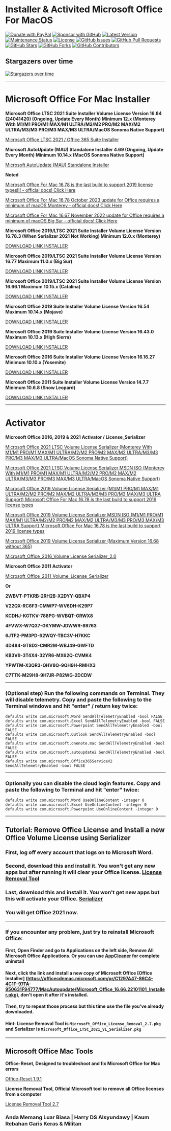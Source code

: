 # **Installer & Activited Microsoft Office For MacOS**

[![Donate with PayPal](https://img.shields.io/badge/PayPal-donate-orange)](https://www.paypal.me/alsyundawy)
[![Sponsor with GitHub](https://img.shields.io/badge/GitHub-sponsor-orange)](https://github.com/sponsors/alsyundawy)
[![Latest Version](https://img.shields.io/github/v/release/alsyundawy/Microsoft-Office-For-MacOS)](https://github.com/alsyundawy/Microsoft-Office-For-MacOS/releases)
[![Maintenance Status](https://img.shields.io/maintenance/yes/9999)](https://github.com/alsyundawy/Microsoft-Office-For-MacOS/)
[![License](https://img.shields.io/github/license/alsyundawy/Microsoft-Office-For-MacOS)](https://github.com/alsyundawy/Microsoft-Office-For-MacOS/blob/master/LICENSE)
[![GitHub Issues](https://img.shields.io/github/issues/alsyundawy/Microsoft-Office-For-MacOS)](https://github.com/alsyundawy/Microsoft-Office-For-MacOS/issues)
[![GitHub Pull Requests](https://img.shields.io/github/issues-pr/alsyundawy/Microsoft-Office-For-MacOS)](https://github.com/alsyundawy/Microsoft-Office-For-MacOS/pulls)
[![GitHub Stars](https://img.shields.io/github/stars/alsyundawy/Microsoft-Office-For-MacOS?style=social)](https://github.com/alsyundawy/Microsoft-Office-For-MacOS/stargazers)
[![GitHub Forks](https://img.shields.io/github/forks/alsyundawy/Microsoft-Office-For-MacOS?style=social)](https://github.com/alsyundawy/Microsoft-Office-For-MacOS/network/members)
[![GitHub Contributors](https://img.shields.io/github/contributors/alsyundawy/Microsoft-Office-For-MacOS?style=social)](https://github.com/alsyundawy/Microsoft-Office-For-MacOS/graphs/contributors)

## Stargazers over time
[![Stargazers over time](https://starchart.cc/alsyundawy/Microsoft-Office-For-MacOS.svg?variant=adaptive)](https://starchart.cc/alsyundawy/Microsoft-Office-For-MacOS)


---

# Microsoft Office For Mac Installer

**Microsoft Office LTSC 2021 Suite Installer Volume License Version 16.84 (24041420) (Ongoing, Update Every Month) Minimum 12.x (Monterey With M1/M1 PRO/M1 MAX/M1 ULTRA/M2/M2 PRO/M2 MAX/M2 ULTRA/M3/M3 PRO/M3 MAX/M3 ULTRA/MacOS Sonoma Native Support)**

[Microsoft Office LTSC 2021 / Office 365 Suite Installer](https://go.microsoft.com/fwlink/?linkid=525133)


**Microsoft AutoUpdate (MAU) Standalone Installer	4.69 (Ongoing, Update Every Month) Minimum 10.14.x (MacOS Sonoma Native Support)**

[Microsoft AutoUpdate (MAU) Standalone Installer](https://go.microsoft.com/fwlink/?linkid=830196)

**Noted**

[Microsoft Office For Mac 16.78 is the last build to support 2019 license types!!! - official docs! Click Here](https://support.microsoft.com/office/end-of-support-for-office-2019-for-mac-f2cbba0a-0773-4b2c-b417-b20b5bb2c757)

[Microsoft Office For Mac 16.78 October 2023 update for Office requires a minimum of macOS Monterey - official docs! Click Here](https://go.microsoft.com/fwlink/?linkid=2015804)

[Microsoft Office For Mac 16.67 November 2022 update for Office requires a minimum of macOS Big Sur - official docs! Click Here](https://go.microsoft.com/fwlink/?linkid=2015804)


**Microsoft Office 2019/LTSC 2021 Suite Installer Volume License Version 16.78.3 (When Serializer 2021 Not Working) Minimum 12.0.x (Monterey)**

[DOWNLOAD LINK INSTALLER](https://officecdnmac.microsoft.com/pr/C1297A47-86C4-4C1F-97FA-950631F94777/MacAutoupdate/Microsoft_365_and_Office_16.78.23102801_Installer.pkg)

**Microsoft Office 2019/LTSC 2021 Suite Installer Volume License Version 16.77 Maximum 11.0.x (Big Sur)**

[DOWNLOAD LINK INSTALLER](https://officecdnmac.microsoft.com/pr/C1297A47-86C4-4C1F-97FA-950631F94777/MacAutoupdate/Microsoft_365_and_Office_16.77.23091003_Installer.pkg)


**Microsoft Office 2019/LTSC 2021 Suite Installer Volume License Version 16.66.1 Maximum 10.15.x (Catalina)**

[DOWNLOAD LINK INSTALLER](https://officecdnmac.microsoft.com/pr/C1297A47-86C4-4C1F-97FA-950631F94777/MacAutoupdate/Microsoft_Office_16.66.22101101_Installer.pkg)


**Microsoft Office 2019 Suite Installer Volume License Version 16.54 Maximum 10.14.x (Mojave)**

[DOWNLOAD LINK INSTALLER](https://officecdnmac.microsoft.com/pr/C1297A47-86C4-4C1F-97FA-950631F94777/MacAutoupdate/Microsoft_Office_16.66.22101101_Installer.pkg)


**Microsoft Office 2019 Suite Installer Volume License Version 16.43.0 Maximum 10.13.x (High Sierra)**

[DOWNLOAD LINK INSTALLER](https://officecdn.microsoft.com/pr/C1297A47-86C4-4C1F-97FA-950631F94777/MacAutoupdate/Microsoft_Office_16.43.20110804_Installer.pkg)


**Microsoft Office 2016 Suite Installer Volume License Version 16.16.27 Minimum 10.10.x (Yosemite)**

[DOWNLOAD LINK INSTALLER](https://officecdn.microsoft.com/pr/C1297A47-86C4-4C1F-97FA-950631F94777/MacAutoupdate/Microsoft_Office_16.16.20101200_Installer.pkg)


**Microsoft Office 2011 Suite Installer Volume License Version 14.7.7 Minimum 10.6.8 (Snow Leopard)**

[DOWNLOAD LINK INSTALLER](https://officecdn-microsoft-com.akamaized.net/PR/MacOffice2011/en-us/MicrosoftOffice2011.dmg)


---

# Activator 

**Microsoft Office 2016, 2019 & 2021 Activator / License_Serializer**

[Microsoft Office 2021 LTSC Volume License Serializer (Monterey With M1/M1 PRO/M1 MAX/M1 ULTRA/M2/M2 PRO/M2 MAX/M2 ULTRA/M3/M3 PRO/M3 MAX/M3 ULTRA/MacOS Sonoma Native Support)](https://github.com/alsyundawy/Microsoft-Office-For-MacOS/raw/master/DATA/Microsoft_Office_LTSC_2021_VL_Serializer.pkg)

[Microsoft Office 2021 LTSC Volume License Serializer MSDN ISO (Monterey With M1/M1 PRO/M1 MAX/M1 ULTRA/M2/M2 PRO/M2 MAX/M2 ULTRA/M3/M3 PRO/M3 MAX/M3 ULTRA/MacOS Sonoma Native Support)](https://github.com/alsyundawy/Microsoft-Office-For-MacOS/raw/master/DATA/SW_DVD5_Office_Mac_Serializer_2021_MLF_X22-74226.ISO)

[Microsoft Office 2019 Volume License Serializer  (M1/M1 PRO/M1 MAX/M1 ULTRA/M2/M2 PRO/M2 MAX/M2 ULTRA/M3/M3 PRO/M3 MAX/M3 ULTRA Support) Microsoft Office For Mac 16.78 is the last build to support 2019 license types ](https://github.com/alsyundawy/Microsoft-Office-For-MacOS/raw/master/DATA/Microsoft_Office_2019_VL_Serializer_Universal.pkg)

[Microsoft Office 2019 Volume License Serializer MSDN ISO (M1/M1 PRO/M1 MAX/M1 ULTRA/M2/M2 PRO/M2 MAX/M2 ULTRA/M3/M3 PRO/M3 MAX/M3 ULTRA Support) Microsoft Office For Mac 16.78 is the last build to support 2019 license types ](https://github.com/alsyundawy/Microsoft-Office-For-MacOS/raw/master/DATA/SW_DVD5_Office_Mac_Serializer_2019_MLF_X22-61752.ISO)

[Microsoft Office 2019 Volume License Serializer (Maximum Version 16.68 without 365)](https://github.com/alsyundawy/Microsoft-Office-For-MacOS/raw/master/DATA/Microsoft_Office_2019_VL_Serializer.pkg)

[Microsoft_Office_2016_Volume License Serializer_2.0](https://github.com/alsyundawy/Microsoft-Office-For-MacOS/raw/master/DATA/Microsoft_Office_2016_VL_Serializer_2.0.pkg)

**Microsoft Office 2011 Activator**

[Microsoft_Office_2011_Volume_License_Serializer](https://github.com/alsyundawy/Microsoft-Office-For-MacOS/raw/master/DATA/vlmsommxi.dmg)

**Or**

**2WBVT-PTKRB-2RH2B-X2DYY-QBXP4**

**V22QX-RC6F3-CMWP7-WV6DH-K29P7**

**KCDHJ-KGTKV-788PG-WVBQT-GRWX8**

**4FVWX-W7Q37-GKYMW-JDWWR-89763**

**6JTF2-PM3PD-62WQY-TBC3V-H7KKC**

**4D484-GT8D2-CMR2M-WBJ49-GWFTD**

**KB3V9-3T4X4-32YR6-MX62Q-CVMK4**

**YPWTM-X3QR3-QHV8Q-9QH9H-RMHX3**

**C7TTK-M29H8-9H7JR-P82WG-2DCDW**

---

### (Optional step) Run the following commands on Terminal. They will disable telemetry. Copy and paste the following to the Terminal windows and hit "enter" / return key twice:
```
defaults write com.microsoft.Word SendAllTelemetryEnabled -bool FALSE
defaults write com.microsoft.Excel SendAllTelemetryEnabled -bool FALSE
defaults write com.microsoft.Powerpoint SendAllTelemetryEnabled -bool FALSE
defaults write com.microsoft.Outlook SendAllTelemetryEnabled -bool FALSE
defaults write com.microsoft.onenote.mac SendAllTelemetryEnabled -bool FALSE
defaults write com.microsoft.autoupdate2 SendAllTelemetryEnabled -bool FALSE
defaults write com.microsoft.Office365ServiceV2 SendAllTelemetryEnabled -bool FALSE
```

---

### Optionally you can disable the cloud login features. Copy and paste the following to Terminal and hit "enter" twice:
```
defaults write com.microsoft.Word UseOnlineContent -integer 0
defaults write com.microsoft.Excel UseOnlineContent -integer 0
defaults write com.microsoft.Powerpoint UseOnlineContent -integer 0
```
---

## Tutorial: Remove Office License and Install a new Office Volume License using Serializer
### First, log off every account that logs on to Microsoft Word.
### Second, download this and install it. You won't get any new apps but after running it will clear your Office license. [License Removal Tool](https://go.microsoft.com/fwlink/?linkid=849815)
### Last, download this and install it.  You won't get new apps but this will activate your Office. [Serializer](https://github.com/alsyundawy/Microsoft-Office-For-MacOS/raw/master/DATA/Microsoft_Office_LTSC_2021_VL_Serializer.pkg)
### You will get Office 2021 now.

---

### If you encounter any problem, just try to reinstall Microsoft Office:
#### First, Open Finder and go to Applications on the left side, Remove All Microsoft Office Applications. Or you can use [AppCleaner](https://freemacsoft.net/downloads/AppCleaner_3.6.8.zip) for complete uninstall
#### Next, click the link and install a new copy of Microsoft Office [Office Installer] (https://officecdnmac.microsoft.com/pr/C1297A47-86C4-4C1F-97FA-950631F94777/MacAutoupdate/Microsoft_Office_16.66.22101101_Installer.pkg), don't open it after it's installed.
#### Then, try to repeat those process but this time use the file you've already downloaded.
#### Hint: License Removal Tool is `Microsoft_Office_License_Removal_2.7.pkg` and Serializer is `Microsoft_Office_LTSC_2021_VL_Serializer.pkg`


---

## Microsoft Office Mac Tools


**Office-Reset, Designed to troubleshoot and fix Microsoft Office for Mac errors**

[Office-Reset 1.9.1](https://office-reset.com/download/Microsoft_Office_Reset_1.9.1.pkg)

**License Removal Tool, Official Microsoft tool to remove all Office licenses from a computer**

[License Removal Tool 2.7](https://go.microsoft.com/fwlink/?linkid=849815)



### **Anda Memang Luar Biasa | Harry DS Alsyundawy | Kaum Rebahan Garis Keras & Militan**
